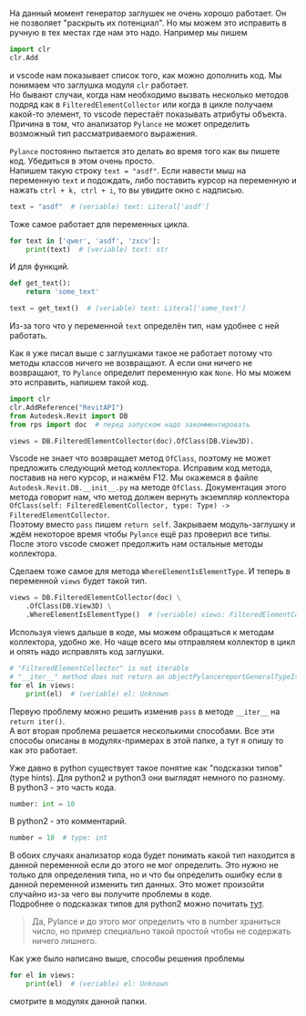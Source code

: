На данный момент генератор заглушек не очень хорошо работает. Он не позволяет "раскрыть их потенциал".
Но мы можем это исправить в ручную в тех местах где нам это надо.
Например мы пишем
```py
import clr
clr.Add
```
и vscode нам показывает список того, как можно дополнить код. Мы понимаем что заглушка модуля `clr` работает.  
Но бывают случаи, когда нам необходимо вызвать несколько методов подряд как в `FilteredElementCollector` или когда в цикле получаем какой-то элемент, то vscode перестаёт показывать атрибуты объекта.  
Причина в том, что анализатор `Pylance` не может определить возможный тип рассматриваемого выражения.

`Pylance` постоянно пытается это делать во время того как вы пишете код. Убедиться в этом очень просто.  
Напишем такую строку `text = "asdf"`. Если навести мыш на переменную `text` и подождать, либо поставить курсор на переменную и нажать `ctrl + k, ctrl + i`, то вы увидите окно с надписью.
```py
text = "asdf"  # (veriable) text: Literal['asdf']
```
Тоже самое работает для переменных цикла.
```py
for text in ['qwer', 'asdf', 'zxcv']:
    print(text)  # (veriable) text: str
```
И для функций.
```py
def get_text():
    return 'some_text'

text = get_text()  # (veriable) text: Literal['some_text']
```
Из-за того что у переменной `text` определён тип, нам удобнее с ней работать.

Как я уже писал выше с заглушками такое не работает потому что методы классов ничего не возвращают.
А если они ничего не возвращают, то `Pylance` определит переменную как `None`.
Но мы можем это исправить, напишем такой код.
```py
import clr
clr.AddReference("RevitAPI")
from Autodesk.Revit import DB
from rps import doc  # перед запуском надо закомментировать

views = DB.FilteredElementCollector(doc).OfClass(DB.View3D).
```
Vscode не знает что возвращает метод `OfClass`, поэтому не может предложить следующий метод коллектора.
Исправим код метода, поставив на него курсор, и нажмём F12. Мы окажемся в файле `Autodesk.Revit.DB.__init__.py` на методе `OfClass`.
Документация этого метода говорит нам, что метод должен вернуть экземпляр коллектора `OfClass(self: FilteredElementCollector, type: Type) -> FilteredElementCollector`.  
Поэтому вместо `pass` пишем `return self`. Закрываем модуль-заглушку и ждём некоторое время чтобы `Pylance` ещё раз проверил все типы.
После этого vscode сможет предолжить нам остальные методы коллектора.

Сделаем тоже самое для метода `WhereElementIsElementType`. И теперь в переменной `views` будет такой тип.
```py
views = DB.FilteredElementCollector(doc) \
    .OfClass(DB.View3D) \
    .WhereElementIsElementType()  # (veriable) views: FilteredElementCollector
```
Используя views дальше в коде, мы можем обращаться к методам коллектора, удобно же.
Но чаще всего мы отправляем коллектор в цикл и опять надо исправлять код заглушки.

```py
# "FilteredElementCollector" is not iterable
# "__iter__" method does not return an objectPylancereportGeneralTypeIssues
for el in views:
    print(el)  # (veriable) el: Unknown
```
Первую проблему можно решить изменив `pass` в методе `__iter__` на `return iter()`.  
А вот вторая проблема решается несколькими способами. Все эти способы описаны в модулях-примерах в этой папке, а тут я опишу то как это работает.

Уже давно в python существует такое понятие как "подсказки типов" (type hints).
Для python2 и python3 они выглядят немного по разному.  
В python3 - это часть кода.
```py
number: int = 10
```
В python2 - это комментарий.
```py
number = 10  # type: int
```
В обоих случаях анализатор кода будет понимать какой тип находится в данной переменной если до этого не мог определить. Это нужно не только для определения типа, но и что бы определить ошибку если в данной переменной изменить тип данных. Это может произойти случайно из-за чего вы получите проблемы в коде.  
Подробнее о подсказках типов для python2 можно почитать [тут](https://mypy.readthedocs.io/en/stable/cheat_sheet.html).

>Да, Pylance и до этого мог определить что в number храниться число, но пример специально такой простой чтобы не содержать ничего лишнего.

Как уже было написано выше, способы решения проблемы
```py
for el in views:
    print(el)  # (veriable) el: Unknown
```
смотрите в модулях данной папки.